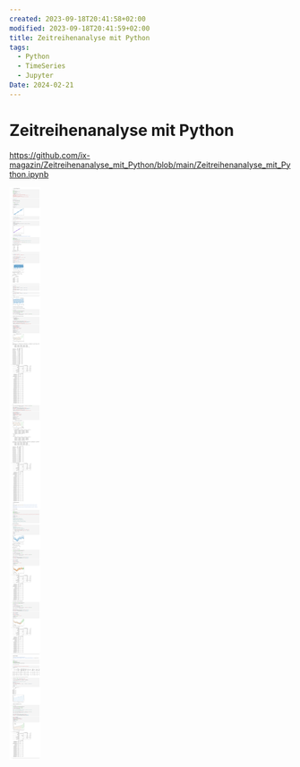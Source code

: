 ```yaml
---
created: 2023-09-18T20:41:58+02:00
modified: 2023-09-18T20:41:59+02:00
title: Zeitreihenanalyse mit Python
tags:
  - Python
  - TimeSeries
  - Jupyter
Date: 2024-02-21
---
```


# Zeitreihenanalyse mit Python


https://github.com/ix-magazin/Zeitreihenanalyse_mit_Python/blob/main/Zeitreihenanalyse_mit_Python.ipynb

![](_asset/2023-09-18_Zeitreihenanalyse_image_1.png)
